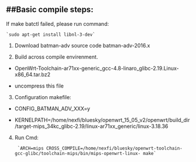 ##Basic compile steps:
---
If make batctl failed, please run command:

	`sudo apt-get install libnl-3-dev`

1. Download batman-adv source code batman-adv-2016.x

2. Build across compile envirenment.

  * OpenWrt-Toolchain-ar71xx-generic_gcc-4.8-linaro_glibc-2.19.Linux-x86_64.tar.bz2

  * uncompress this file

3. Configuration makefile:

  * CONFIG_BATMAN_ADV_XXX=y

  * KERNELPATH=/home/nexfi/bluesky/openwrt_15_05_v2/openwrt/build_dir/target-mips_34kc_glibc-2.19/linux-ar71xx_generic/linux-3.18.36

4. Run Cmd:

        `ARCH=mips CROSS_COMPILE=/home/nexfi/bluesky/openwrt-toolchain-gcc-glibc/toolchain-mips/bin/mips-openwrt-linux- make`
